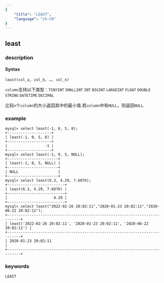 ```yaml
---
{
    "title": "LEAST",
    "language": "zh-CN"
}
---
```


<!-- 
Licensed to the Apache Software Foundation (ASF) under one
or more contributor license agreements.  See the NOTICE file
distributed with this work for additional information
regarding copyright ownership.  The ASF licenses this file
to you under the Apache License, Version 2.0 (the
"License"); you may not use this file except in compliance
with the License.  You may obtain a copy of the License at
  http://www.apache.org/licenses/LICENSE-2.0
Unless required by applicable law or agreed to in writing,
software distributed under the License is distributed on an
"AS IS" BASIS, WITHOUT WARRANTIES OR CONDITIONS OF ANY
KIND, either express or implied.  See the License for the
specific language governing permissions and limitations
under the License.
-->

## least

### description
#### Syntax

`least(col_a, col_b, …, col_n)`  

`column`支持以下类型：`TINYINT` `SMALLINT` `INT` `BIGINT` `LARGEINT` `FLOAT` `DOUBLE` `STRING` `DATETIME` `DECIMAL`

比较`n`个`column`的大小返回其中的最小值.若`column`中有`NULL`，则返回`NULL`.

### example

```
mysql> select least(-1, 0, 5, 8);
+--------------------+
| least(-1, 0, 5, 8) |
+--------------------+
|                 -1 |
+--------------------+
mysql> select least(-1, 0, 5, NULL);
+-----------------------+
| least(-1, 0, 5, NULL) |
+-----------------------+
| NULL                  |
+-----------------------+
mysql> select least(6.3, 4.29, 7.6876);
+--------------------------+
| least(6.3, 4.29, 7.6876) |
+--------------------------+
|                     4.29 |
+--------------------------+
mysql> select least("2022-02-26 20:02:11","2020-01-23 20:02:11","2020-06-22 20:02:11");
+----------------------------------------------------------------------------+
| least('2022-02-26 20:02:11', '2020-01-23 20:02:11', '2020-06-22 20:02:11') |
+----------------------------------------------------------------------------+
| 2020-01-23 20:02:11                                                        |
+----------------------------------------------------------------------------+
```

### keywords
	LEAST
